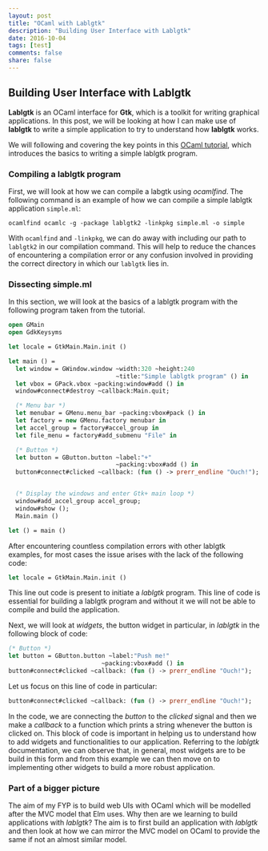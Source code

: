 ```yaml
---
layout: post
title: "OCaml with Lablgtk"
description: "Building User Interface with Lablgtk"
date: 2016-10-04
tags: [test]
comments: false
share: false
---
```


## Building User Interface with Lablgtk
<b>Lablgtk</b> is an OCaml interface for <b>Gtk</b>, which is a toolkit for writing graphical applications. In this post, we will be looking at how I can make use of <b>lablgtk</b> to write a simple application to try to understand how <b>lablgtk</b> works. 

We will following and covering the key points in this [OCaml tutorial](https://ocaml.org/learn/tutorials/introduction_to_gtk.html), which introduces the basics to writing a simple lablgtk program.

### Compiling a lablgtk program
First, we will look at how we can compile a labgtk using <i>ocamlfind</i>. The following command is an example of how we can compile a simple lablgtk application `simple.ml`:

`ocamlfind ocamlc -g -package lablgtk2 -linkpkg simple.ml -o simple`

With `ocamlfind` and `-linkpkg`, we can do away with including our path to `lablgtk2` in our compilation command. This will help to reduce the chances of encountering a compilation error or any confusion involved in providing the correct directory in which our `lablgtk` lies in.

### Dissecting simple.ml
In this section, we will look at the basics of a lablgtk program with the following program taken from the tutorial.

```ocaml
open GMain
open GdkKeysyms

let locale = GtkMain.Main.init ()

let main () =
  let window = GWindow.window ~width:320 ~height:240
                              ~title:"Simple lablgtk program" () in
  let vbox = GPack.vbox ~packing:window#add () in
  window#connect#destroy ~callback:Main.quit;

  (* Menu bar *)
  let menubar = GMenu.menu_bar ~packing:vbox#pack () in
  let factory = new GMenu.factory menubar in
  let accel_group = factory#accel_group in
  let file_menu = factory#add_submenu "File" in

  (* Button *)
  let button = GButton.button ~label:"+"
                              ~packing:vbox#add () in
  button#connect#clicked ~callback: (fun () -> prerr_endline "Ouch!");


  (* Display the windows and enter Gtk+ main loop *)
  window#add_accel_group accel_group;
  window#show ();
  Main.main ()

let () = main ()
```

After encountering countless compilation errors with other lablgtk examples, for most cases the issue arises with the lack of the following code:

```ocaml
let locale = GtkMain.Main.init ()
```

This line out code is present to initiate a <i>lablgtk</i> program. This line of code is essential for building a lablgtk program and without it we will not be able to compile and build the application.

Next, we will look at <i>widgets</i>, the button widget in particular, in <i>lablgtk</i> in the following block of code:

```ocaml
(* Button *)
let button = GButton.button ~label:"Push me!"
                          ~packing:vbox#add () in
button#connect#clicked ~callback: (fun () -> prerr_endline "Ouch!");
```

Let us focus on this line of code in particular:

```ocaml
button#connect#clicked ~callback: (fun () -> prerr_endline "Ouch!");
```

In the code, we are connecting the <i>button</i> to the <i>clicked</i> signal and then we make a <i>callback</i> to a function which prints a string whenever the button is clicked on. This block of code is important in helping us to understand how to add widgets and functionalities to our application. Referring to the <i>lablgtk</i> documentation, we can observe that, in general, most widgets are to be build in this form and from this example we can then move on to implementing other widgets to build a more robust application.

### Part of a bigger picture
The aim of my FYP is to build web UIs with OCaml which will be modelled after the MVC model that Elm uses. Why then are we learning to build applications with <i>lablgtk</i>? The aim is to first build an application with <i>lablgtk</i> and then look at how we can mirror the MVC model on OCaml to provide the same if not an almost similar model.
